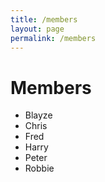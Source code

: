 ```yaml
---
title: /members
layout: page
permalink: /members
---
```


# Members
- Blayze
- Chris
- Fred
- Harry
- Peter
- Robbie

